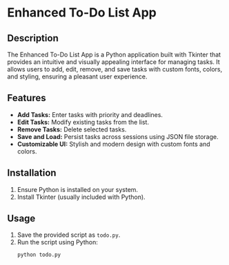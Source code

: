 # Enhanced To-Do List App

## Description
The Enhanced To-Do List App is a Python application built with Tkinter that provides an intuitive and visually appealing interface for managing tasks. It allows users to add, edit, remove, and save tasks with custom fonts, colors, and styling, ensuring a pleasant user experience.

## Features
- **Add Tasks:** Enter tasks with priority and deadlines.
- **Edit Tasks:** Modify existing tasks from the list.
- **Remove Tasks:** Delete selected tasks.
- **Save and Load:** Persist tasks across sessions using JSON file storage.
- **Customizable UI:** Stylish and modern design with custom fonts and colors.

## Installation
1. Ensure Python is installed on your system.
2. Install Tkinter (usually included with Python).

## Usage
1. Save the provided script as `todo.py`.
2. Run the script using Python:
   ```bash
   python todo.py

